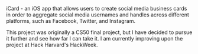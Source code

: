 iCard - an iOS app that allows users to create social media business cards
in order to aggregate social media usernames and handles across different
platforms, such as Facebook, Twitter, and Instagram.

This project was originally a CS50 final project, but I have decided to
pursue it further and see how far I can take it. I am currently improving upon the project at Hack Harvard's HackWeek.